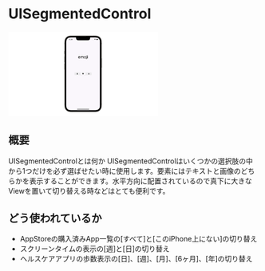 # UISegmentedControl
<!-- GIF -->
<img src="UISegmentedControl.gif" width="300px">

## 概要
UISegmentedControlとは何か
UISegmentedControlはいくつかの選択肢の中から1つだけを必ず選ばせたい時に使用します。要素にはテキストと画像のどちらかを表示することができます。水平方向に配置されているので真下に大きなViewを置いて切り替える時などはとても便利です。

## どう使われているか
- AppStoreの購入済みApp一覧の[すべて]と[このiPhone上にない]の切り替え
- スクリーンタイムの表示の[週]と[日]の切り替え
- ヘルスケアアプリの歩数表示の[日]、[週]、[月]、[6ヶ月]、[年]の切り替え

<!--## 前提知識 -->
<!--- [snippet名](https://githubの個別readmeへのリンク)-->
<!---->
<!--## 関連-->
<!--- [snippet名](https://githubの個別readmeへのリンク)-->

